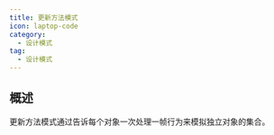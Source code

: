 ```yaml
---
title: 更新方法模式
icon: laptop-code
category:
  - 设计模式
tag:
  - 设计模式
---
```


## 概述

更新方法模式通过告诉每个对象一次处理一帧行为来模拟独立对象的集合。